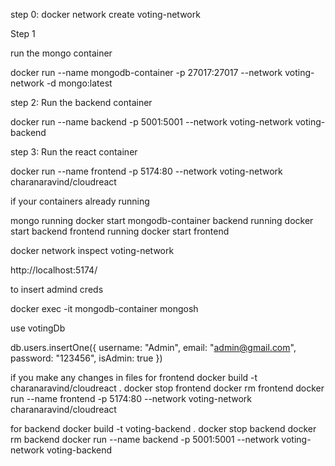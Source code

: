 step 0:
docker network create voting-network

Step 1

run the mongo container

docker run --name mongodb-container -p 27017:27017 --network voting-network -d mongo:latest

step 2: Run the backend container

docker run --name backend -p 5001:5001 --network voting-network voting-backend

step 3: Run the react container

docker run --name frontend -p 5174:80 --network voting-network charanaravind/cloudreact

if your containers already running

mongo running
docker start mongodb-container
backend running
docker start backend
frontend running
docker start frontend

docker network inspect voting-network

http://localhost:5174/

to insert admind creds

docker exec -it mongodb-container mongosh

use votingDb

db.users.insertOne({
username: "Admin",
email: "admin@gmail.com",
password: "123456",
isAdmin: true
})

if you make any changes in files
for frontend
docker build -t charanaravind/cloudreact .
docker stop frontend
docker rm frontend
docker run --name frontend -p 5174:80 --network voting-network charanaravind/cloudreact

for backend
docker build -t voting-backend .
docker stop backend
docker rm backend
docker run --name backend -p 5001:5001 --network voting-network voting-backend
